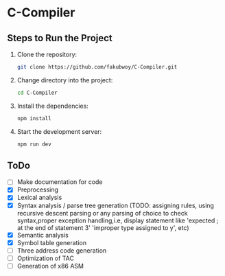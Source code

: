 # C-Compiler

## Steps to Run the Project

1. Clone the repository:
   ```bash
   git clone https://github.com/fakubwoy/C-Compiler.git
   ```

2. Change directory into the project:
   ```bash
   cd C-Compiler
   ```

3. Install the dependencies:
   ```bash
   npm install
   ```

4. Start the development server:
   ```bash
   npm run dev
   ```

## ToDo

- [ ] Make documentation for code
- [x] Preprocessing
- [x] Lexical analysis
- [x] Syntax analysis / parse tree generation (TODO: assigning rules, using recursive descent parsing or any parsing of choice to check syntax,proper exception handling,i.e, display statement like 'expected ; at the end of statement 3' 'improper type assigned to y', etc)
- [x] Semantic analysis
- [x] Symbol table generation
- [ ] Three address code generation
- [ ] Optimization of TAC
- [ ] Generation of x86 ASM

